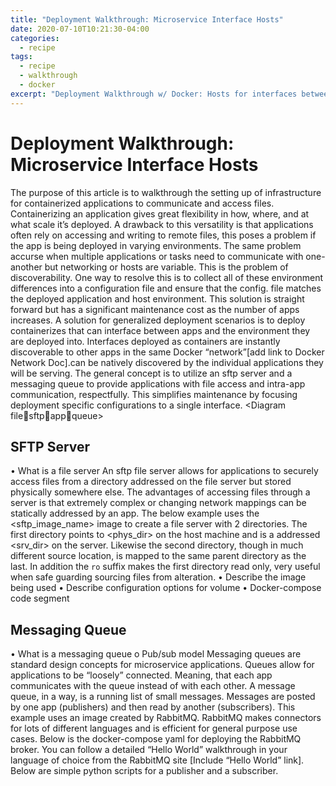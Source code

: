 ```yaml
---
title: "Deployment Walkthrough: Microservice Interface Hosts"
date: 2020-07-10T10:21:30-04:00
categories:
  - recipe
tags:
  - recipe
  - walkthrough
  - docker
excerpt: "Deployment Walkthrough w/ Docker: Hosts for interfaces between apps and deployment environment"
---
```

# Deployment Walkthrough: Microservice Interface Hosts
The purpose of this article is to walkthrough the setting up of infrastructure for containerized applications to communicate and access files.  Containerizing an application gives great flexibility in how, where, and at what scale it’s deployed. A drawback to this versatility is that applications often rely on accessing and writing to remote files, this poses a problem if the app is being deployed in varying environments. The same problem accurse when multiple applications or tasks need to communicate with one-another but networking or hosts are variable. This is the problem of discoverability.
One way to resolve this is to collect all of these environment differences into a configuration file and ensure that the config. file matches the deployed application and host environment. This solution is straight forward but has a significant maintenance cost as the number of apps increases. 
<Diagram direct file_Dir_app_ip_app >
A solution for generalized deployment scenarios is to deploy containerizes that can interface between apps and the environment they are deployed into. Interfaces deployed as containers are instantly discoverable to other apps in the same Docker “network”[add link to Docker Network Doc].can be natively discovered by the individual applications they will be serving. 
The general concept is to utilize an sftp server and a messaging queue to provide applications with file access and intra-app communication, respectfully. This simplifies maintenance by focusing deployment specific configurations to a single interface.
<Diagram filesftpappqueue>


## SFTP Server
•	What is a file server 
An sftp file server allows for applications to securely access files from a directory addressed on the file server but stored physically somewhere else. The advantages of accessing files through a server is that extremely complex or changing network mappings can be statically addressed by an app.
The below example uses the <sftp_image_name> image to create a file server with 2 directories. The first directory points to <phys_dir> on the host machine and is a addressed <srv_dir> on the server. Likewise the second directory, though in much different source location, is mapped to the same parent directory as the last. In addition the ```ro``` suffix makes the first directory read only, very useful when safe guarding sourcing files from alteration. 
•	Describe the image being used
•	Describe configuration options for volume
•	Docker-compose code segment

## Messaging Queue
•	What is a messaging queue
o	Pub/sub model
Messaging queues are standard design concepts for microservice applications. Queues allow for applications to be “loosely” connected. Meaning, that each app communicates with the queue instead of with each other. A message queue, in a way, is a running list of small messages. Messages are posted by one app (publishers) and then read by another (subscribers). This example uses an image created by RabbitMQ. RabbitMQ makes connectors for lots of different languages and is efficient for general purpose use cases.
Below is the docker-compose yaml for deploying the RabbitMQ broker.
<docker-compose-rabbitmq>
You can follow a detailed “Hello World” walkthrough in your language of choice from the RabbitMQ site [Include “Hello World” link]. Below are simple python scripts for a publisher and a subscriber.
<publisher-script>
<subscriber-script>

